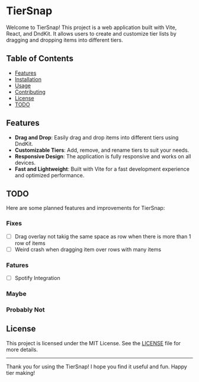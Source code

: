 # TierSnap

Welcome to TierSnap! This project is a web application built with Vite, React, and DndKit. It allows users to create and customize tier lists by dragging and dropping items into different tiers.

## Table of Contents

- [Features](#features)
- [Installation](#installation)
- [Usage](#usage)
- [Contributing](#contributing)
- [License](#license)
- [TODO](#todo)

## Features

- **Drag and Drop**: Easily drag and drop items into different tiers using DndKit.
- **Customizable Tiers**: Add, remove, and rename tiers to suit your needs.
- **Responsive Design**: The application is fully responsive and works on all devices.
- **Fast and Lightweight**: Built with Vite for a fast development experience and optimized performance.

## TODO

Here are some planned features and improvements for TierSnap:

### Fixes

- [ ] Drag overlay not takig the same space as row when there is more than 1 row of items
- [ ] Weird crash when dragging item over rows with many items

### Fatures

- [ ] Spotify Integration

### Maybe

### Probably Not

## License

This project is licensed under the MIT License. See the [LICENSE](LICENSE) file for more details.

---

Thank you for using the TierSnap! I hope you find it useful and fun. Happy tier making!
